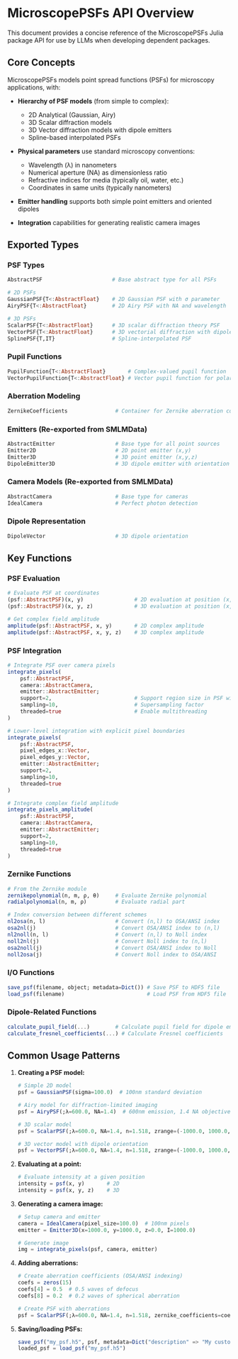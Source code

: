 # MicroscopePSFs API Overview

This document provides a concise reference of the MicroscopePSFs Julia package API for use by LLMs when developing dependent packages.

## Core Concepts

MicroscopePSFs models point spread functions (PSFs) for microscopy applications, with:

- **Hierarchy of PSF models** (from simple to complex):
  - 2D Analytical (Gaussian, Airy)
  - 3D Scalar diffraction models
  - 3D Vector diffraction models with dipole emitters
  - Spline-based interpolated PSFs

- **Physical parameters** use standard microscopy conventions:
  - Wavelength (λ) in nanometers
  - Numerical aperture (NA) as dimensionless ratio
  - Refractive indices for media (typically oil, water, etc.)
  - Coordinates in same units (typically nanometers)

- **Emitter handling** supports both simple point emitters and oriented dipoles

- **Integration** capabilities for generating realistic camera images

## Exported Types

### PSF Types

```julia
AbstractPSF                      # Base abstract type for all PSFs

# 2D PSFs
GaussianPSF{T<:AbstractFloat}    # 2D Gaussian PSF with σ parameter 
AiryPSF{T<:AbstractFloat}        # 2D Airy PSF with NA and wavelength

# 3D PSFs
ScalarPSF{T<:AbstractFloat}      # 3D scalar diffraction theory PSF
VectorPSF{T<:AbstractFloat}      # 3D vectorial diffraction with dipoles
SplinePSF{T,IT}                  # Spline-interpolated PSF
```

### Pupil Functions

```julia
PupilFunction{T<:AbstractFloat}       # Complex-valued pupil function
VectorPupilFunction{T<:AbstractFloat} # Vector pupil function for polarization
```

### Aberration Modeling

```julia
ZernikeCoefficients               # Container for Zernike aberration coefficients
```

### Emitters (Re-exported from SMLMData)

```julia
AbstractEmitter                   # Base type for all point sources
Emitter2D                         # 2D point emitter (x,y)
Emitter3D                         # 3D point emitter (x,y,z)
DipoleEmitter3D                   # 3D dipole emitter with orientation
```

### Camera Models (Re-exported from SMLMData)

```julia
AbstractCamera                    # Base type for cameras
IdealCamera                       # Perfect photon detection
```

### Dipole Representation

```julia
DipoleVector                      # 3D dipole orientation
```

## Key Functions

### PSF Evaluation

```julia
# Evaluate PSF at coordinates
(psf::AbstractPSF)(x, y)                # 2D evaluation at position (x,y)
(psf::AbstractPSF)(x, y, z)             # 3D evaluation at position (x,y,z)

# Get complex field amplitude
amplitude(psf::AbstractPSF, x, y)       # 2D complex amplitude
amplitude(psf::AbstractPSF, x, y, z)    # 3D complex amplitude
```

### PSF Integration

```julia
# Integrate PSF over camera pixels
integrate_pixels(
    psf::AbstractPSF,
    camera::AbstractCamera,
    emitter::AbstractEmitter;
    support=2,                          # Support region size in PSF widths
    sampling=10,                        # Supersampling factor 
    threaded=true                       # Enable multithreading
)

# Lower-level integration with explicit pixel boundaries
integrate_pixels(
    psf::AbstractPSF,
    pixel_edges_x::Vector,
    pixel_edges_y::Vector,
    emitter::AbstractEmitter;
    support=2,
    sampling=10,
    threaded=true
)

# Integrate complex field amplitude
integrate_pixels_amplitude(
    psf::AbstractPSF,
    camera::AbstractCamera,
    emitter::AbstractEmitter;
    support=2,
    sampling=10,
    threaded=true
)
```

### Zernike Functions

```julia
# From the Zernike module
zernikepolynomial(n, m, ρ, θ)     # Evaluate Zernike polynomial
radialpolynomial(n, m, ρ)         # Evaluate radial part

# Index conversion between different schemes
nl2osa(n, l)                      # Convert (n,l) to OSA/ANSI index
osa2nl(j)                         # Convert OSA/ANSI index to (n,l)
nl2noll(n, l)                     # Convert (n,l) to Noll index
noll2nl(j)                        # Convert Noll index to (n,l)
osa2noll(j)                       # Convert OSA/ANSI index to Noll
noll2osa(j)                       # Convert Noll index to OSA/ANSI
```

### I/O Functions

```julia
save_psf(filename, object; metadata=Dict()) # Save PSF to HDF5 file
load_psf(filename)                          # Load PSF from HDF5 file
```

### Dipole-Related Functions

```julia
calculate_pupil_field(...)        # Calculate pupil field for dipole emitters
calculate_fresnel_coefficients(...) # Calculate Fresnel coefficients
```

## Common Usage Patterns

1. **Creating a PSF model:**
   ```julia
   # Simple 2D model
   psf = GaussianPSF(sigma=100.0)  # 100nm standard deviation

   # Airy model for diffraction-limited imaging
   psf = AiryPSF(;λ=600.0, NA=1.4)  # 600nm emission, 1.4 NA objective

   # 3D scalar model
   psf = ScalarPSF(;λ=600.0, NA=1.4, n=1.518, zrange=(-1000.0, 1000.0, 21))
   
   # 3D vector model with dipole orientation
   psf = VectorPSF(;λ=600.0, NA=1.4, n=1.518, zrange=(-1000.0, 1000.0, 21))
   ```

2. **Evaluating at a point:**
   ```julia
   # Evaluate intensity at a given position
   intensity = psf(x, y)       # 2D
   intensity = psf(x, y, z)    # 3D
   ```

3. **Generating a camera image:**
   ```julia
   # Setup camera and emitter
   camera = IdealCamera(pixel_size=100.0)  # 100nm pixels
   emitter = Emitter3D(x=1000.0, y=1000.0, z=0.0, I=1000.0)
   
   # Generate image
   img = integrate_pixels(psf, camera, emitter)
   ```

4. **Adding aberrations:**
   ```julia
   # Create aberration coefficients (OSA/ANSI indexing)
   coefs = zeros(15)
   coefs[4] = 0.5  # 0.5 waves of defocus
   coefs[8] = 0.2  # 0.2 waves of spherical aberration
   
   # Create PSF with aberrations
   psf = ScalarPSF(;λ=600.0, NA=1.4, n=1.518, zernike_coefficients=coefs)
   ```

5. **Saving/loading PSFs:**
   ```julia
   save_psf("my_psf.h5", psf, metadata=Dict("description" => "My custom PSF"))
   loaded_psf = load_psf("my_psf.h5")
   ```